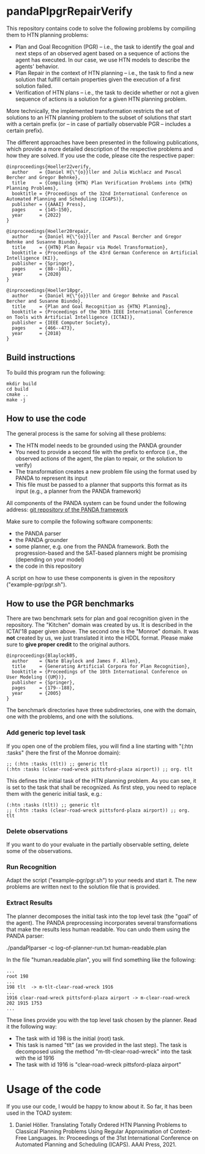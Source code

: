 # pandaPIpgrRepairVerify

This repository contains code to solve the following problems by compiling them to HTN planning problems:
* Plan and Goal Recognition (PGR) – i.e., the task to identify the goal and next steps of an observed agent based on a sequence of actions the agent has executed. In our case, we use HTN models to describe the agents' behavior.
* Plan Repair in the context of HTN planning – i.e., the task to find a new solution that fulfill certain properties given the execution of a first solution failed.
* Verification of HTN plans – i.e., the task to decide whether or not a given sequence of actions is a solution for a given HTN planning problem.

More technically, the implemented transformation restricts the set of solutions to an HTN planning problem to the subset of solutions that start with a certain prefix (or – in case of partially observable PGR – includes a certain prefix).

The different approaches have been presented in the following publications, which provide a more detailed description of the respective problems and how they are solved. If you use the code, please cite the respective paper:

    @inproceedings{Hoeller22verify,
      author    = {Daniel H{\"{o}}ller and Julia Wichlacz and Pascal Bercher and Gregor Behnke},
      title     = {Compiling {HTN} Plan Verification Problems into {HTN} Planning Problems},
      booktitle = {Proceedings of the 32nd International Conference on Automated Planning and Scheduling (ICAPS)},
      publisher = {{AAAI} Press},
      pages     = {145-150},
      year      = {2022}
    }

    @inproceedings{Hoeller20repair,
      author    = {Daniel H{\"{o}}ller and Pascal Bercher and Gregor Behnke and Susanne Biundo},
      title     = {{HTN} Plan Repair via Model Transformation},
      booktitle = {Proceedings of the 43rd German Conference on Artificial Intelligence (KI)},
      publisher = {Springer},
      pages     = {88--101},
      year      = {2020}
    }

    @inproceedings{Hoeller18pgr,
      author    = {Daniel H{\"{o}}ller and Gregor Behnke and Pascal Bercher and Susanne Biundo},
      title     = {Plan and Goal Recognition as {HTN} Planning},
      booktitle = {Proceedings of the 30th IEEE International Conference on Tools with Artificial Intelligence (ICTAI)},
      publisher = {IEEE Computer Society},
      pages     = {466--473},
      year      = {2018}
    }

## Build instructions

To build this program run the following:

```
mkdir build
cd build
cmake ..
make -j
```

## How to use the code

The general process is the same for solving all these problems:
* The HTN model needs to be grounded using the PANDA grounder
* You need to provide a second file with the prefix to enforce (i.e., the observed actions of the agent, the plan to repair, or the solution to verify)
* The transformation creates a new problem file using the format used by PANDA to represent its input
* This file must be passed to a planner that supports this format as its input (e.g., a planner from the PANDA framework)

All components of the PANDA system can be found under the following address:
[git repository of the PANDA framework](https://panda-planner-dev.github.io/)

Make sure to compile the following software components:
* the PANDA parser
* the PANDA grounder
* some planner, e.g. one from the PANDA framework. Both the progression-based and the SAT-based planners might be promising (depending on your model)
* the code in this repository

A script on how to use these components is given in the repository ("example-pgr/pgr.sh").

## How to use the PGR benchmarks

There are two benchmark sets for plan and goal recognition given in the repository. The "Kitchen" domain was created by us. It is described in the ICTAI'18 paper given above. The second one is the "Monroe" domain. It was **not** created by us, we just translated it into the HDDL format. Please make sure to **give proper credit** to the original authors.

    @inproceedings{Blaylock05,
      author    = {Nate Blaylock and James F. Allen},
      title     = {Generating Artificial Corpora for Plan Recognition},
      booktitle = {Proceedings of the 10th International Conference on User Modeling ({UM})},
      publisher = {Springer},
      pages     = {179--188},
      year      = {2005}
    }

The benchmark directories have three subdirectories, one with the domain, one with the problems, and one with the solutions.

### Add generic top level task
If you open one of the problem files, you will find a line starting with "(:htn :tasks" (here the first of the Monroe domain):

    ;; (:htn :tasks (tlt)) ;; generic tlt
    (:htn :tasks (clear-road-wreck pittsford-plaza airport)) ;; org. tlt

This defines the initial task of the HTN planning problem. As you can see, it is set to the task that shall be recognized. As first step, you need to replace them with the generic initial task, e.g.:

    (:htn :tasks (tlt)) ;; generic tlt
    ;; (:htn :tasks (clear-road-wreck pittsford-plaza airport)) ;; org. tlt

### Delete observations
If you want to do your evaluate in the partially observable setting, delete some of the observations.

### Run Recognition
Adapt the script ("example-pgr/pgr.sh") to your needs and start it. The new problems are written next to the solution file that is provided.

### Extract Results
The planner decomposes the initial task into the top level task (the "goal" of the agent). The PANDA preprocessing incorporates several transformations that make the results less human readable. You can undo them using the PANDA parser:

./pandaPIparser -c log-of-planner-run.txt human-readable.plan

In the file "human.readable.plan", you will find something like the following:

    ...
    root 198
    ...
    198 tlt  -> m-tlt-clear-road-wreck 1916
    ...
    1916 clear-road-wreck pittsford-plaza airport -> m-clear-road-wreck 202 1915 1753
    ...

These lines provide you with the top level task chosen by the planner. Read it the following way:
* The task with id 198 is the initial (root) task.
* This task is named "tlt" (as we provided in the last step). The task is decomposed using the method "m-tlt-clear-road-wreck" into the task with the id 1916
* The task with id 1916 is "clear-road-wreck pittsford-plaza airport"

# Usage of the code
If you use our code, I would be happy to know about it. So far, it has been used in the TOAD system:
 1. Daniel Höller. Translating Totally Ordered HTN Planning Problems to Classical Planning Problems Using Regular Approximation of Context-Free Languages. In: Proceedings of the 31st International Conference on Automated Planning and Scheduling (ICAPS). AAAI Press, 2021.
